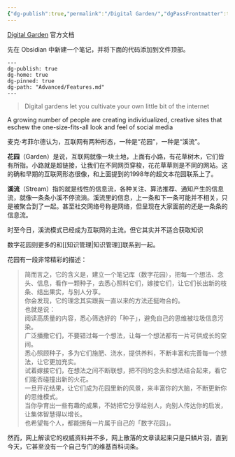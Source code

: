 ```yaml
---
{"dg-publish":true,"permalink":"/Digital Garden/","dgPassFrontmatter":true,"noteIcon":"","created":"2024-04-16T13:01:27.440+08:00","updated":"2024-04-16T19:09:55.692+08:00"}
---
```


[Digital Garden](https://dg-docs.ole.dev/) 官方文档

先在 Obsidian 中新建一个笔记，并将下面的代码添加到文件顶部。

```
---
dg-publish: true
dg-home: true
dg-pinned: true
dg-path: "Advanced/Features.md"
---
```


>Digital gardens let you cultivate your own little bit of the internet

A growing number of people are creating individualized, creative sites that eschew the one-size-fits-all look and feel of social media

麦克·考菲尔德认为，互联网有两种形态，一种是“花园”，一种是“溪流”。

**花园**（Garden）是说，互联网就像一块土地，上面有小路，有花草树木，它们皆有所指。小路就是超链接，让我们在不同网页穿梭，花花草草则是不同的网站。这的确和早期的互联网形态很像，和上面提到的1998年的超文本花园联系上了。

**溪流**（Stream）指的就是线性的信息流，各种关注、算法推荐、通知产生的信息流，就像一条条小溪不停流淌。溪流里的信息，上一条和下一条可能并不相关，只是被聚合到了一起。甚至社交网络号称是网络，但呈现在大家面前的还是一条条的信息流。

时至今日，溪流模式已经成为互联网的主流。但它其实并不适合获取知识

数字花园则更多的和[[知识管理\|知识管理]]联系到一起。
  
花园有一段非常精彩的描述：
> 简而言之，它的含义是，建立一个笔记库（数字花园），把每一个想法、念头、信息，看作一颗种子，去悉心照料它们，嫁接它们，让它们长出新的枝条、结出果实，与别人分享。  
> 你会发现，它的理念其实跟我一直以来的方法还挺吻合的。  
> 也就是说：  
> 阅读高质量的内容，悉心筛选好的「种子」，避免自己的思维被垃圾信息污染。  
> 广泛播撒它们，不要错过每一个想法，让每一个想法都有一片可供成长的空间。  
> 悉心照顾种子，多为它们施肥、浇水，提供养料，不断丰富和完善每一个想法，让它更加充实。  
> 试着嫁接它们，在想法之间不断联想，把不同的念头和想法结合起来，看它们能否碰撞出新的火花。  
> 一旦开花结果，让它们成为花园里新的风景，来丰富你的大脑，不断更新你的思维模式。  
> 当你孕育出一些有趣的成果，不妨把它分享给别人，向别人传达你的启发，让集体智慧得以增长。  
> 也希望每个人，都能拥有一片属于自己的「数字花园」。

然而，网上解读它的权威资料并不多，网上散落的文章读起来只是只鳞片羽，直到今天，它甚至没有一个自己专门的维基百科词条。




